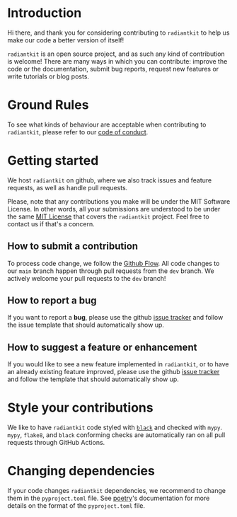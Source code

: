 # Introduction

Hi there, and thank you for considering contributing to `radiantkit` to help us make our code a better version of itself!

`radiantkit` is an open source project, and as such any kind of contribution is welcome! There are many ways in which you can contribute: improve the code or the documentation, submit bug reports, request new features or write tutorials or blog posts.

# Ground Rules

To see what kinds of behaviour are acceptable when contributing to `radiantkit`, please refer to our [code of conduct](https://github.com/ggirelli/radiantkit/blob/main/CODE_OF_CONDUCT.md).

# Getting started

We host `radiantkit` on github, where we also track issues and feature requests, as well as handle pull requests.

Please, note that any contributions you make will be under the MIT Software License. In other words, all your submissions are understood to be under the same [MIT License](http://choosealicense.com/licenses/mit/) that covers the `radiantkit` project. Feel free to contact us if that's a concern.

## How to submit a contribution

To process code change, we follow the [Github Flow](https://guides.github.com/introduction/flow/index.html). All code changes to our `main` branch happen through pull requests from the `dev` branch. We actively welcome your pull requests to the `dev` branch!

## How to report a bug

If you want to report a **bug**, please use the github [issue tracker](https://github.com/ggirelli/radiantkit/issues) and follow the issue template that should automatically show up.

## How to suggest a feature or enhancement

If you would like to see a new feature implemented in `radiantkit`, or to have an already existing feature improved, please use the github [issue tracker](https://github.com/ggirelli/radiantkit/issues) and follow the template that should automatically show up.

# Style your contributions

We like to have `radiantkit` code styled with [`black`](https://github.com/psf/black) and checked with `mypy`. `mypy`, `flake8`, and `black` conforming checks are automatically ran on all pull requests through GitHub Actions.

# Changing dependencies

If your code changes `radiantkit` dependencies, we recommend to change them in the `pyproject.toml` file. See [poetry](https://github.com/python-poetry/poetry)'s documentation for more details on the format of the `pyproject.toml` file.
